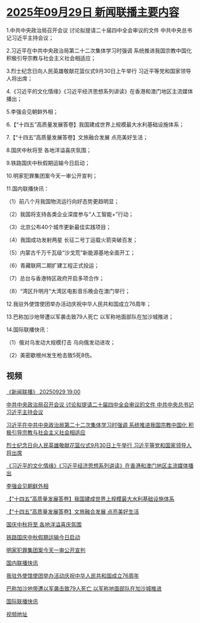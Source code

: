 # [2025年09月29日 新闻联播主要内容](https://tv.cctv.com/lm/xwlb/day/20250929.shtml)

1.中共中央政治局召开会议 讨论拟提请二十届四中全会审议的文件 中共中央总书记习近平主持会议；

2.习近平在中共中央政治局第二十二次集体学习时强调 系统推进我国宗教中国化 积极引导宗教与社会主义社会相适应；

3.烈士纪念日向人民英雄敬献花篮仪式9月30日上午举行 习近平等党和国家领导人将出席；

4.《习近平的文化情缘》《习近平经济思想系列讲读》在香港和澳门地区主流媒体播出；

5.李强会见朝鲜外相；

6.【“十四五”高质量发展答卷】我国建成世界上规模最大水利基础设施体系；

7.【“十四五”高质量发展答卷】文旅融合发展 点亮美好生活；

8.国庆中秋将至 各地洋溢喜庆氛围；

9.铁路国庆中秋假期运输今日启动；

10.明家犯罪集团案今天一审公开宣判；

11.国内联播快讯：

（1）前八个月我国物流运行向好态势更趋明显；

（2）我国将支持各类企业深度参与“人工智能+”行动；

（3）北京公布40个城市更新最佳实践项目；

（4）我国成功发射两星 长征二号丁运载火箭突破百发；

（5）内蒙古千万千瓦级“沙戈荒”新能源基地全面开工；

（6）青藏联网二期扩建工程正式投运；

（7）总台与香港特区政府开启多项合作；

（8）“湾区升明月”大湾区电影音乐晚会在澳门举行；

12.我驻外使馆使团举办活动庆祝中华人民共和国成立76周年；

13.巴称加沙地带遭以军袭击致79人死亡 以军称地面部队在加沙城推进；

14.国际联播快讯：

（1）俄对乌发动大规模打击 乌向俄发动进攻；

（2）美密歇根州发生枪击致5死8伤。

## 视频

[《新闻联播》 20250929 19:00](https://tv.cctv.com/2025/09/29/VIDELABJ85nd5TEH7Jedfeav250929.shtml)

[中共中央政治局召开会议 讨论拟提请二十届四中全会审议的文件 中共中央总书记习近平主持会议](https://tv.cctv.com/2025/09/29/VIDEWrEh4XZFoBIhnpEuYxAa250929.shtml)

[习近平在中共中央政治局第二十二次集体学习时强调 系统推进我国宗教中国化 积极引导宗教与社会主义社会相适应](https://tv.cctv.com/2025/09/29/VIDEJ3ZtGkk1YdSCD3wMftj0250929.shtml)

[烈士纪念日向人民英雄敬献花篮仪式9月30日上午举行 习近平等党和国家领导人将出席](https://tv.cctv.com/2025/09/29/VIDEqazOx7WYsvon4kog8CoP250929.shtml)

[《习近平的文化情缘》《习近平经济思想系列讲读》在香港和澳门地区主流媒体播出](https://tv.cctv.com/2025/09/29/VIDEiwFRNC2dkSxewwzNHq38250929.shtml)

[李强会见朝鲜外相](https://tv.cctv.com/2025/09/29/VIDERRrUf5QC5gkswKd8TxYG250929.shtml)

[【“十四五”高质量发展答卷】我国建成世界上规模最大水利基础设施体系](https://tv.cctv.com/2025/09/29/VIDEOSfWHb7YZvMJBkJziEjR250929.shtml)

[【“十四五”高质量发展答卷】文旅融合发展 点亮美好生活](https://tv.cctv.com/2025/09/29/VIDEmKleaN22sBQ8PHNoPspN250929.shtml)

[国庆中秋将至 各地洋溢喜庆氛围](https://tv.cctv.com/2025/09/29/VIDESDnSiWS1Akm2cHwZd9fk250929.shtml)

[铁路国庆中秋假期运输今日启动](https://tv.cctv.com/2025/09/29/VIDETr79MzE3lnZ7VoKUYFyT250929.shtml)

[明家犯罪集团案今天一审公开宣判](https://tv.cctv.com/2025/09/29/VIDEv3lXTB2bm9m8FL8Wx6uj250929.shtml)

[国内联播快讯](https://tv.cctv.com/2025/09/29/VIDE1OO9I8KRQ1PpWXx2tEOo250929.shtml)

[我驻外使馆使团举办活动庆祝中华人民共和国成立76周年](https://tv.cctv.com/2025/09/29/VIDET7KlTEd7qXcgYBcSZacY250929.shtml)

[巴称加沙地带遭以军袭击致79人死亡 以军称地面部队在加沙城推进](https://tv.cctv.com/2025/09/29/VIDEdQyQrxNy4Tkpv9DQCCSU250929.shtml)

[国际联播快讯](https://tv.cctv.com/2025/09/29/VIDET0UuseHyEgJJzLEsVtHC250929.shtml)

[视频地址](https://tv.cctv.com/lm/xwlb/day/20250929.shtml) 

